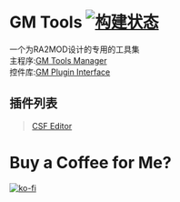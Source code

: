 # GM Tools [![构建状态](https://dev.azure.com/frg2089/GMan%20Tools/_apis/build/status/frg2089.GM-Tools?branchName=master)](https://dev.azure.com/frg2089/GMan%20Tools/_build/latest?definitionId=3&branchName=master)
一个为RA2MOD设计的专用的工具集  
主程序:[GM Tools Manager](GMTMgr)  
控件库:[GM Plugin Interface](GMTPI)  
## 插件列表
> [CSF Editor](CSFEditor)  
# Buy a Coffee for Me?
[![ko-fi](https://www.ko-fi.com/img/githubbutton_sm.svg)](https://ko-fi.com/L3L219IYY)
